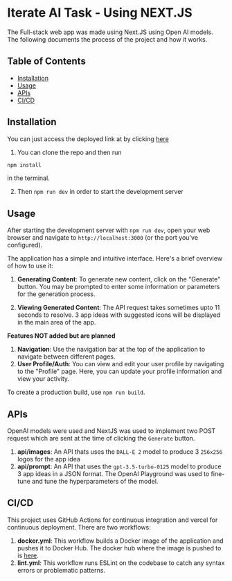 # Iterate AI Task - Using NEXT.JS

The Full-stack web app was made using Next.JS using Open AI models. The following documents the process of the project and how it works.

## Table of Contents

- [Installation](#installation)
- [Usage](#usage)
- [APIs](#apis)
- [CI/CD](#cicd)

## Installation

You can just access the deployed link at by clicking [here](https://iterate-ai-chi.vercel.app/)

1. You can clone the repo and then run

```bash
npm install
```

in the terminal.

2. Then `npm run dev` in order to start the development server

## Usage

After starting the development server with `npm run dev`, open your web browser and navigate to `http://localhost:3000` (or the port you've configured).

The application has a simple and intuitive interface. Here's a brief overview of how to use it:

1. **Generating Content**: To generate new content, click on the "Generate" button. You may be prompted to enter some information or parameters for the generation process.

2. **Viewing Generated Content**: The API request takes sometimes upto 11 seconds to resolve. 3 app ideas with suggested icons will be displayed in the main area of the app.

**Features NOT added but are planned**

1. **Navigation**: Use the navigation bar at the top of the application to navigate between different pages.
2. **User Profile/Auth**: You can view and edit your user profile by navigating to the "Profile" page. Here, you can update your profile information and view your activity.

To create a production build, use `npm run build`.

## APIs

OpenAI models were used and NextJS was used to implement two POST request which are sent at the time of clicking the `Generate` button.

1. **api/images**: An API thats uses the `DALL-E 2` model to produce 3 `256x256` logos for the app idea
2. **api/prompt**: An API that uses the `gpt-3.5-turbo-0125` model to produce 3 app ideas in a JSON format. The OpenAI Playground was used to fine-tune and tune the hyperparameters of the model.

## CI/CD

This project uses GitHub Actions for continuous integration and vercel for continuous deployment. There are two workflows:

1. **docker.yml**: This workflow builds a Docker image of the application and pushes it to Docker Hub. The docker hub where the image is pushed to is [here](https://hub.docker.com/repository/docker/yoshicon/iterate-ai/general).
2. **lint.yml**: This workflow runs ESLint on the codebase to catch any syntax errors or problematic patterns.

